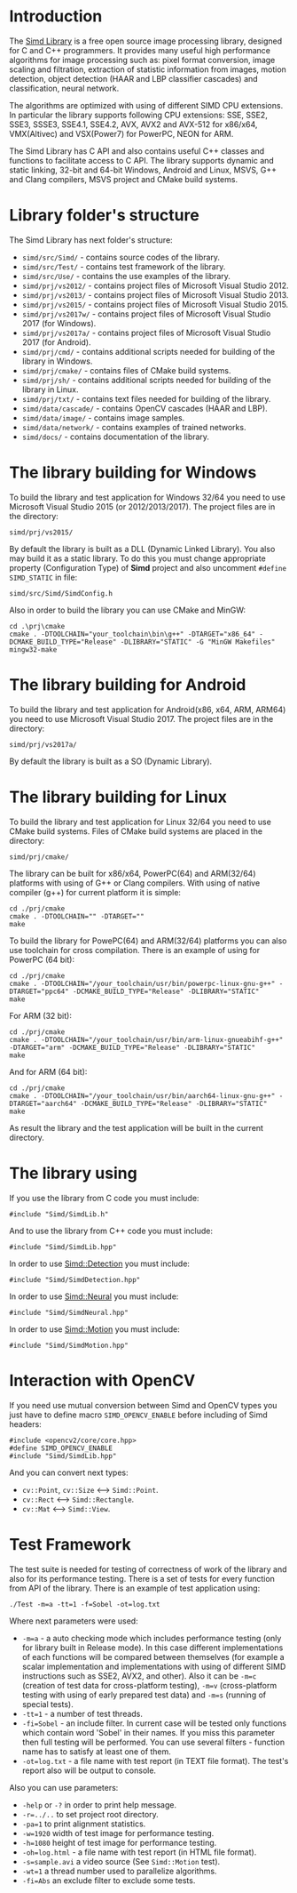 Introduction
============

The [Simd Library](http://ermig1979.github.io/Simd) is a free open source image processing library, designed for C and C++ programmers. 
It provides many useful high performance algorithms for image processing such as: 
pixel format conversion, image scaling and filtration, extraction of statistic information from images, motion detection,
object detection (HAAR and LBP classifier cascades) and classification, neural network.

The algorithms are optimized with using of different SIMD CPU extensions. 
In particular the library supports following CPU extensions: 
SSE, SSE2, SSE3, SSSE3, SSE4.1, SSE4.2, AVX, AVX2 and AVX-512 for x86/x64, VMX(Altivec) and VSX(Power7) for PowerPC, NEON for ARM.

The Simd Library has C API and also contains useful C++ classes and functions to facilitate access to C API. 
The library supports dynamic and static linking, 32-bit and 64-bit Windows, Android and Linux, 
MSVS, G++ and Clang compilers, MSVS project and CMake build systems.

Library folder's structure
==========================

The Simd Library has next folder's structure:

* `simd/src/Simd/` - contains source codes of the library.
* `simd/src/Test/` - contains test framework of the library.
* `simd/src/Use/` - contains the use examples of the library.
* `simd/prj/vs2012/` - contains project files of Microsoft Visual Studio 2012.
* `simd/prj/vs2013/` - contains project files of Microsoft Visual Studio 2013.
* `simd/prj/vs2015/` - contains project files of Microsoft Visual Studio 2015.
* `simd/prj/vs2017w/` - contains project files of Microsoft Visual Studio 2017 (for Windows).
* `simd/prj/vs2017a/` - contains project files of Microsoft Visual Studio 2017 (for Android).
* `simd/prj/cmd/` - contains additional scripts needed for building of the library in Windows.
* `simd/prj/cmake/` - contains files of CMake build systems.
* `simd/prj/sh/` - contains additional scripts needed for building of the library in Linux.
* `simd/prj/txt/` - contains text files needed for building of the library.
* `simd/data/cascade/` - contains OpenCV cascades (HAAR and LBP).
* `simd/data/image/` - contains image samples.
* `simd/data/network/` - contains examples of trained networks.
* `simd/docs/` - contains documentation of the library.

The library building for Windows
================================

To build the library and test application for Windows 32/64 you need to use Microsoft Visual Studio 2015 (or 2012/2013/2017). 
The project files are in the directory: 

`simd/prj/vs2015/`

By default the library is built as a DLL (Dynamic Linked Library).
You also may build it as a static library. 
To do this you must change appropriate property (Configuration Type) of **Simd** project and also uncomment `#define SIMD_STATIC` in file:

`simd/src/Simd/SimdConfig.h`

Also in order to build the library you can use CMake and MinGW:

    cd .\prj\cmake
    cmake . -DTOOLCHAIN="your_toolchain\bin\g++" -DTARGET="x86_64" -DCMAKE_BUILD_TYPE="Release" -DLIBRARY="STATIC" -G "MinGW Makefiles"
    mingw32-make

The library building for Android
================================

To build the library and test application for Android(x86, x64, ARM, ARM64) you need to use Microsoft Visual Studio 2017. 
The project files are in the directory: 

`simd/prj/vs2017a/`

By default the library is built as a SO (Dynamic Library).

The library building for Linux
==============================

To build the library and test application for Linux 32/64 you need to use CMake build systems.
Files of CMake build systems are placed in the directory:

`simd/prj/cmake/`
	
The library can be built for x86/x64, PowerPC(64) and ARM(32/64) platforms with using of G++ or Clang compilers.
With using of native compiler (g++) for current platform it is simple:

	cd ./prj/cmake
	cmake . -DTOOLCHAIN="" -DTARGET=""
	make
	
To build the library for PowePC(64) and ARM(32/64) platforms you can also use toolchain for cross compilation.
There is an example of using for PowerPC (64 bit):

	cd ./prj/cmake
	cmake . -DTOOLCHAIN="/your_toolchain/usr/bin/powerpc-linux-gnu-g++" -DTARGET="ppc64" -DCMAKE_BUILD_TYPE="Release" -DLIBRARY="STATIC"
	make
	
For ARM (32 bit):

	cd ./prj/cmake
	cmake . -DTOOLCHAIN="/your_toolchain/usr/bin/arm-linux-gnueabihf-g++" -DTARGET="arm" -DCMAKE_BUILD_TYPE="Release" -DLIBRARY="STATIC"
	make
	
And for ARM (64 bit):

    cd ./prj/cmake
    cmake . -DTOOLCHAIN="/your_toolchain/usr/bin/aarch64-linux-gnu-g++" -DTARGET="aarch64" -DCMAKE_BUILD_TYPE="Release" -DLIBRARY="STATIC"
    make

As result the library and the test application will be built in the current directory.

The library using
=================

If you use the library from C code you must include:
	
    #include "Simd/SimdLib.h"

And to use the library from C++ code you must include:

    #include "Simd/SimdLib.hpp"

In order to use [Simd::Detection](http://ermig1979.github.io/Simd/help/struct_simd_1_1_detection.html) you must include:

    #include "Simd/SimdDetection.hpp"
	
In order to use [Simd::Neural](http://ermig1979.github.io/Simd/help/namespace_simd_1_1_neural.html) you must include:

    #include "Simd/SimdNeural.hpp"
	
In order to use [Simd::Motion](http://ermig1979.github.io/Simd/help/namespace_simd_1_1_motion.html) you must include:

    #include "Simd/SimdMotion.hpp"
	
Interaction with OpenCV
=======================

If you need use mutual conversion between Simd and OpenCV types you just have to define macro `SIMD_OPENCV_ENABLE` before including of Simd headers:
    
    #include <opencv2/core/core.hpp>
    #define SIMD_OPENCV_ENABLE
    #include "Simd/SimdLib.hpp"

And you can convert next types:
	
* `cv::Point`, `cv::Size` <--> `Simd::Point`.
* `cv::Rect` <--> `Simd::Rectangle`.
* `cv::Mat` <--> `Simd::View`.
	
Test Framework
==============

The test suite is needed for testing of correctness of work of the library and also for its performance testing.
There is a set of tests for every function from API of the library. 
There is an example of test application using:

	./Test -m=a -tt=1 -f=Sobel -ot=log.txt

Where next parameters were used:

* `-m=a` - a auto checking mode which includes performance testing (only for library built in Release mode). 
In this case different implementations of each functions will be compared between themselves 
(for example a scalar implementation and implementations with using of different SIMD instructions such as SSE2, AVX2, and other).
Also it can be `-m=c` (creation of test data for cross-platform testing), `-m=v` (cross-platform testing with using of early prepared test data)
and `-m=s` (running of special tests).
* `-tt=1` - a number of test threads.
* `-fi=Sobel` - an include filter. In current case will be tested only functions which contain word 'Sobel' in their names. 
If you miss this parameter then full testing will be performed.
You can use several filters - function name has to satisfy at least one of them.
* `-ot=log.txt` - a file name with test report (in TEXT file format). The test's report also will be output to console.
    
Also you can use parameters:

* `-help` or `-?` in order to print help message.
* `-r=../..` to set project root directory.
* `-pa=1` to print alignment statistics.
* `-w=1920` width of test image for performance testing.
* `-h=1080` height of test image for performance testing.
* `-oh=log.html` - a file name with test report (in HTML file format).	
* `-s=sample.avi` a video source (See `Simd::Motion` test).
* `-wt=1` a thread number used to parallelize algorithms.
* `-fi=Abs` an exclude filter to exclude some tests.
